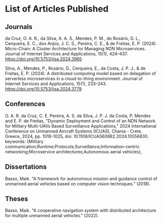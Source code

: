 # List of Articles Published

## Journals
 
da Cruz, O. A. R., da Silva, A. A. S., Mendes, P. M., do Rosário, D. L., Cerqueira, E. C., dos Anjos, J. C. S., Pereira, C. E., & de Freitas, E. P. (2024). Micro-Chain: A Cluster Architecture for Managing NDN Microservices. Journal of Internet Services and Applications, 15(1), 424–437. https://doi.org/10.5753/jisa.2024.3965

Silva, A., Mendes, P., Rosário, D., Cerqueira, E., da Costa, J. P. J., & de Freitas, E. P. (2024). A distributed computing model based on delegation of serverless microservices in a cloud-to-thing environment. Journal of Internet Services and Applications, 15(1), 233–243. https://doi.org/10.5753/jisa.2024.3779

## Conferences

O. A. R. da Cruz, C. E. Pereira, A. S. da Silva, J. P. J. da Costa, P. Mendes and E. P. de Freitas, "Dynamic Deployment and Control of an NDN Network for Military Multi-UAVs Based Surveillance Applications," 2024 International Conference on Unmanned Aircraft Systems (ICUAS), Chania - Crete, Greece, 2024, pp. 1018-1025, doi: 10.1109/ICUAS60882.2024.10556830. keywords: {Military communication;Runtime;Protocols;Surveillance;Information-centric networking;Microservice architectures;Autonomous aerial vehicles},

## Dissertations

Basso, Maik. "A framework for autonomous mission and guidance control of unmanned aerial vehicles based on computer vision techniques." (2018).

## Theses

Basso, Maik. "A cooperative navigation system with distributed architecture for multiple unmanned aerial vehicles." (2022).


